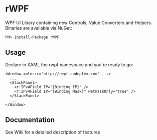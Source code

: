 # rWPF

WPF UI Libary containing new Controls, Value Converters and Helpers. Binaries are available via NuGet:

    PM> Install-Package rWPF

## Usage

Declare in XAML the rwpf namespace and you're ready to go:

    <Window xmlns:r="http://rwpf.codeplex.com" ...>
      ...
      <StackPanel>
        <r:IPv4Field IP="{Binding IP}" />
        <r:IPv4Field IP="{Binding Mask}" NetmaskOnly="true" />
      </StackPanel>
      ...
    </Window>
    
## Documentation

See Wiki for a detailed description of features 
